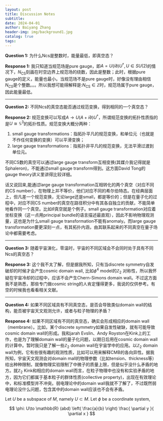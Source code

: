 ```yaml
---
layout: post
title: Discussion Notes
subtitle: 
date: 2024-04-01
author: Baiyang Zhang
header-img: img/background1.jpg
catalog: true
tags:
---
```


**Question 1:** 为什么Ncs是整数时，能量最低，即真空态？

**Response 1:** 我只知道当规范场是pure gauge，即$A=U(i\partial)U^{\dagger}, U\in SU(2)$的情况下，$N_ {\text{CS}}$刻画在时空边界上规范场的绕数，因此是整数；此时，根据pure gauge的定义，能量也最小。当规范场不是pure gauge时，好像没有理由相信$N_ {CS}$是个整数。。。所以我想可能得解释是:$N_ {\text{CS}}\in\mathbb{Z}$时，规范场属于pure gauge，因此能量最低。


- - -

**Question 2:** 不同Ncs的真空态能否通过规范变换，得到相同的一个真空态？

**Response 2:** 规范变换可以写成$A\to U(A+i\partial)U^{\dagger}$，所谓规范变换的拓扑性质指的是$U\cong\mathbb{S}^{3}$的拓扑性质。规范变换大概分两种：

1. small gauge transformations：指拓扑平凡的规范变换，和单位元（也就是不作任何变换的变换）可以平滑变换；
2. large gauge transformations：指拓扑非平凡的规范变换，无法平滑过渡到单位元。

不同CS数的真空可以通过large gauge transform互相变换(其媒介我记得就是Sphaleron)，不能通过small gauge transform得到。这方面David Tong的gauge theory讲义里讲得比较详细。

话又说回来,能通过large gauge transformation互相转化的两个真空（对应不同的CS number），在物理上并不等价，他们对应不同的希尔伯特态。在经典层面上，但凡差一个规范变换，无论large还是small，都是等价的；但是在量子化的过程中，对应不同CS number的真空在路径积分中有其各自独立的贡献，不能简单地看作同一个真空。比如$\theta$真空就是个例子。small gauge transformation对应着坐标变换（这一点用principal bundle的语言描述最直观），因此不影响物理观测量，这也是为什么small gauge transformation不能有anomaly。而large gauge transformation要更深刻一点，有其拓扑内涵，由其联系起来的不同真空在量子场论中都需要考虑。

- - -

**Question 3:** 随着宇宙演化，零温时，宇宙的不同区域会不会同时处于具有不同Ncs的真空态？

**Response 3:** 这个我不太了解，但是据我所知，只有当discrete symmetry自发破却的时候才会产生cosmic domain wall, 比如$\phi^{4}$ model的$\mathbb{Z}_ {2}$ 对称性，所以我怀疑在宇宙冷却的过程中，应该不会产生Chern-Simons domain wall。不过这方面我不是熟悉，那些专门做cosmic string的人肯定懂得更多，我说的仅供参考。有空的时候我也看看相关文献。

- - -

**Question 4:** 如果不同区域具有不同真空态，是否会导致类似domain wall的结构，能否被宇宙天文观测允许，或者与粒子物理的矛盾？

**Response 4:** 如果不同区域有不同的真空态，确实会形成相应的domain wall（membrane）。比如，某个discrete symmetry如果自发性破缺，就有可能导致cosmic domain wall的形成。我和jarah Evslin、Andy Royston在Kink上的工作，也是为了理解domain wall的量子化问题，以期日后用在cosmic domain wall的计算中。暂时我只是了解一些$\mathbb{Z}_ {2}$ domain wall在宇宙学中的应用。以$\mathbb{Z}_ {2}$ domain wall为例，它有些很有趣的观测性质，比如可以用来解释CMB的各向异性。据我所知，宇宙天文观测会对domain mall的物理参数（比如tension、thickness等）给出种种限制，就像物理实验限制了中微子的质量上限，但是似乎没什么矛盾的地方。就$\mathbb{Z}_ {2}$ Kink和相应的domain wall而言，在粒子物理中也没有和实验矛盾的地方，因为它们都属于基本粒子的群体性质(collective property)，出现在有效理论中，和标准模型并不冲突。弱电理论中的domain wall我就不了解了，不过既然弱电理论没什么问题，包含其中的domain wall应该也不会有矛盾。


Let $U$ be a subspace of $M$, namely $U\subset M$. Let $\phi$ be a coordinate system,

$$
\phi: U\to \mathbb{R} (abd) \left( \frac{a}{b} \right) \frac{ \partial y }{ \partial x }  
$$
